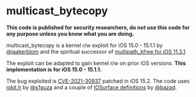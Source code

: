 # multicast_bytecopy 

**This code is published for security researchers, do not use this code for any purpose unless you know what you are doing.**

multicast_bytecopy is a kernel r/w exploit for iOS 15.0 - 15.1.1 by [@jaakerblom](https://twitter.com/jaakerblom) and the spiritual successor of [multipath_kfree for iOS 11.3.1](https://github.com/potmdehex/multipath_kfree). 

The exploit can be adapted to gain kernel r/w on prior iOS versions. **This implementation is for iOS 15.0 - 15.1.1.**

The bug exploited is [CVE-2021-30937](https://bugs.chromium.org/p/project-zero/issues/detail?id=2224) patched in iOS 15.2. The code uses [iokit.h](https://github.com/Siguza/iokit-utils/blob/master/src/iokit.h) by [@s1guza](https://twitter.com/s1guza) and a couple of [IOSurface definitions](https://bugs.chromium.org/p/project-zero/issues/detail?id=1986#c4) by [@bazad](https://twitter.com/bazad).

